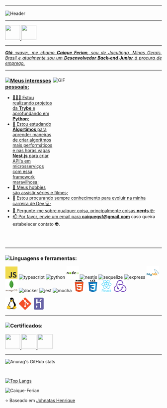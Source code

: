 
-----

<div>
<img align="center" alt="Header" src="https://cdn.vectorstock.com/i/1000x1000/81/02/back-end-development-it-header-or-footer-banner-vector-24528102.webp" width="400px"/>
</div>

-----

<a href="https://github.com/Caique-Ferian" target="_blank">
  <img src="https://cdn.iconscout.com/icon/free/png-256/github-108-438008.png" width="48px" height="48px">
</a> 
<a href="https://www.linkedin.com/in/caique-ferian-6a1320153/" target="_blank">
  <img src="https://i.ibb.co/Kx2GSrT/linkedin.png" width="48px" height="48px">

-----

<div align="justify">
  <i><b>Olá</b> :wave:, me chamo <b>Caique Ferian</b>, sou de Jacutinga, Minas Gerais, Brasil e atualmente sou um <b>Desenvolvedor Back-end Junior</b> à procura de emprego.</i>
</div>



-----
  
<div>  
<div>
<img align="right" alt="GIF" src="https://github.com/joaopauloaramuni/joaopauloaramuni/blob/master/img/dev.gif?raw=true" width="350px" height="350px"/>
</div>
  
### <img height="20" src="https://raw.githubusercontent.com/innng/innng/master/assets/soulgem-sayaka.gif"/>Meus interesses pessoais:  
  
- 👨🏽‍💻 Estou realizando projetos da **Trybe** e aprofundando em **Python**;
- 🌱 Estou estudando **Algortimos** para aprender maneiras de criar algoritmos mais performáticos e nas horas vagas **Nest.js** para criar API's em microsserviços com essa framework maravilhosa; 
- 🤔 Meus hobbies são assistir séries e filmes;
- 💼 Estou procurando sempre conhecimento para evoluir na minha carreira de Dev 💻;
- 💬 Pergunte-me sobre qualquer coisa, principalmente coisas **nerds** 🤓;
- 📫 Por favor, envie um email para **caiquegsf@gmail.com** caso queira estabelecer contato 👽.
<!-- - 📝 Veja meu Curriculum Vitae <a href="https://gitconnected.com/johnatas-henrique/resume" target="_blank">clicando aqui</a> para mais informações. -->
  
<br/>
<br/>
  
-----

### <img height="20" src="https://raw.githubusercontent.com/innng/innng/master/assets/soulgem-sayaka.gif"/>Linguagens e ferramentas:  

<p align="left">
  <img src="https://raw.githubusercontent.com/devicons/devicon/master/icons/javascript/javascript-original.svg" alt="javascript" width="40" height="40"/>
  <img src="https://upload.wikimedia.org/wikipedia/commons/4/4c/Typescript_logo_2020.svg" alt="typescript" width="40" height="40"/>
  <img src="https://upload.wikimedia.org/wikipedia/commons/c/c3/Python-logo-notext.svg" alt="python" width="40" height="40"/>
  <img src="https://raw.githubusercontent.com/devicons/devicon/master/icons/nodejs/nodejs-original-wordmark.svg" alt="nodejs" width="40" height="40"/>
  <img src="https://seeklogo.com/images/N/nestjs-logo-09342F76C0-seeklogo.com.png" alt="nestjs" width="40" height="40"/>
  <img src="https://seeklogo.com/images/S/sequelize-logo-9A5075DB9F-seeklogo.com.png" alt="sequelize" width="40" height="40"/>
  <img src="https://blog.amt.in/wp-content/uploads/2017/12/e16da876-c2fd-4eb8-ae72-4b193c534938-Edited.png" alt="express" width="40" height="40"/>
  <img src="https://raw.githubusercontent.com/devicons/devicon/master/icons/mysql/mysql-original-wordmark.svg" alt="mysql" width="40" height="40"/>
  <img src="https://raw.githubusercontent.com/devicons/devicon/master/icons/mongodb/mongodb-original-wordmark.svg" alt="mongodb" width="40" height="40"/>
  <img src="https://cdn.icon-icons.com/icons2/2699/PNG/512/docker_official_logo_icon_169250.png" alt="docker" width="40" height="40"/>
  <img src="https://www.learnstorybook.com/intro-to-storybook/logo-jest.png" alt="jest" width="40" height="40" />
  <img src="https://camo.githubusercontent.com/b038408a220da15a2710d79f3bc3834c9fa8c32c7ceb22f8554c5799ceea768e/68747470733a2f2f63646e2e6a7364656c6976722e6e65742f67682f64657669636f6e732f64657669636f6e2f69636f6e732f6d6f6368612f6d6f6368612d706c61696e2e737667" alt="mocha" width="40" height="40"/>
  <img src="https://raw.githubusercontent.com/devicons/devicon/master/icons/html5/html5-original-wordmark.svg" alt="html5" width="40" height="40"/> 
  <img src="https://raw.githubusercontent.com/devicons/devicon/master/icons/css3/css3-original-wordmark.svg" alt="css3" width="40" height="40"/> 
  <img src="https://raw.githubusercontent.com/devicons/devicon/master/icons/react/react-original-wordmark.svg" alt="react" width="40" height="40"/> 
  <img src="https://raw.githubusercontent.com/devicons/devicon/master/icons/redux/redux-original.svg" alt="redux" width="40" height="40"/>

</p>

<p>
  <img src="https://raw.githubusercontent.com/devicons/devicon/master/icons/linux/linux-original.svg" alt="linux" width="40" height="40" />
  <img src="https://raw.githubusercontent.com/devicons/devicon/master/icons/git/git-original.svg" alt="git" width="40" height="40"/>
  <img src="https://raw.githubusercontent.com/devicons/devicon/master/icons/heroku/heroku-plain.svg" alt="heroku" width="40" height="40"/> 
</p>
  
-----
  
### <img height="20" src="https://raw.githubusercontent.com/innng/innng/master/assets/soulgem-sayaka.gif"/>Certificados:  
 
<a href="https://www.credential.net/4393523f-fee2-4e18-a4be-239990cf7957#gs.ocz2re" target="_blank">
  <img src="https://www.svgrepo.com/show/169718/coding.svg" width="48px" height="48px">
</a>
<a href="https://www.credential.net/bd1520b6-b272-4220-a8b8-115c6fdc93d0#gs.jjnued" target="_blank">
  <img src="https://www.svgrepo.com/show/271564/coding.svg" width="48px" height="48px">
</a>    
<a href="https://www.credential.net/5d02f7c3-3146-442b-b671-c800f4f75aa8#gs.octw58" target="_blank">
  <img src="https://pic.onlinewebfonts.com/svg/img_544508.png" width="48px" height="48px">
</a> 

-----

![Anurag's GitHub stats](https://github-readme-stats.vercel.app/api?username=Caique-Ferian&show_icons=true&theme=midnight-purple)

<br />

[![Top Langs](https://github-readme-stats.vercel.app/api/top-langs/?username=Caique-Ferian&layout=compact)](https://github.com/Caique-Ferian/github-readme-stats)

<p align="left"> <img src="https://komarev.com/ghpvc/?username=Caique-Ferian" alt="Caique-Ferian" /> </p>

⭐️ Baseado em [Johnatas Henrique](https://github.com/johnatas-henrique)
